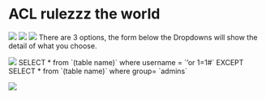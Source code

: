 # **ACL rulezzz the world**
![](https://i.imgur.com/53Nn1un.png)
![](https://i.imgur.com/fssiMHN.png)
![](https://i.imgur.com/efmTWRD.png)
There are 3 options, the form below the Dropdowns will show the detail of what you choose.

![](https://i.imgur.com/htRkGGv.png)
SELECT * from \`(table name)\` where username = \`’or 1=1#\` 
EXCEPT 
SELECT * from \`(table name)\` where group= \`admins\`

![](https://i.imgur.com/pD7ZkT7.png)




